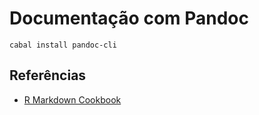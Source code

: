 # Documentação com Pandoc

```
cabal install pandoc-cli
```

## Referências

* [R Markdown Cookbook](https://bookdown.org/yihui/rmarkdown-cookbook/)
